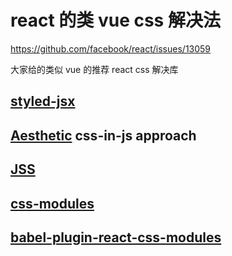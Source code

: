 # react 的类 vue css 解决法

https://github.com/facebook/react/issues/13059

大家给的类似 vue 的推荐 react css 解决库

## [styled-jsx](https://github.com/zeit/styled-jsx)

## [Aesthetic](https://github.com/milesj/aesthetic) css-in-js approach

## [JSS](http://cssinjs.org/?v=v9.8.7)

## [css-modules](https://github.com/css-modules/css-modules)

## [babel-plugin-react-css-modules](https://github.com/gajus/babel-plugin-react-css-modules)

